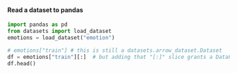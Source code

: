 
#### Read a dataset to pandas 

```python
import pandas as pd
from datasets import load_dataset
emotions = load_dataset("emotion")

# emotions["train"] # this is still a datasets.arrow_dataset.Dataset
df = emotions["train"][:]  # but adding that "[:]" slice grants a DataFrame !
df.head()
```
